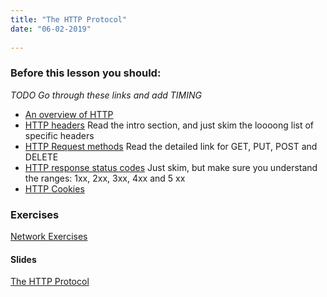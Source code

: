 ```yaml
---
title: "The HTTP Protocol"
date: "06-02-2019"
  
---
```


### Before this lesson you should:

*TODO Go through these links and add TIMING*
<!--readings_begin-->
- [An overview of HTTP](https://developer.mozilla.org/en-US/docs/Web/HTTP/Overview)  
- [HTTP headers](https://developer.mozilla.org/en-US/docs/Web/HTTP/Headers) Read the intro section, and just skim the loooong list of specific headers
- [HTTP Request methods](https://developer.mozilla.org/en-US/docs/Web/HTTP/Methods) Read the detailed link for GET, PUT, POST and DELETE
- [HTTP response status codes](https://developer.mozilla.org/en-US/docs/Web/HTTP/Status) Just skim, but make sure you understand the ranges: 1xx, 2xx, 3xx, 4xx and 5 xx
- [HTTP Cookies](https://developer.mozilla.org/en-US/docs/Web/HTTP/Cookies)
<!--readings_end-->

### Exercises
<!--exercises_begin-->
[Network Exercises](/period1/week2/exercises/nw2_http)
<!--exercises_end-->


#### Slides
<!--slides_begin-->
[The HTTP Protocol](https://docs.google.com/presentation/d/1moykrrcv19ZBBSo3OKpGFvroby0Fh6-PPTVmErNjTI4/edit?usp=sharing)
<!--slides_end-->



